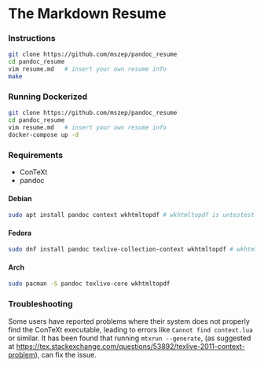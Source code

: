 The Markdown Resume
===================

### Instructions
```bash
git clone https://github.com/mszep/pandoc_resume
cd pandoc_resume
vim resume.md   # insert your own resume info
make
```

### Running Dockerized
```bash
git clone https://github.com/mszep/pandoc_resume
cd pandoc_resume
vim resume.md   # insert your own resume info
docker-compose up -d
```

### Requirements

 * ConTeXt
 * pandoc

#### Debian
```bash
sudo apt install pandoc context wkhtmltopdf # wkhtmltopdf is untestest here
```

#### Fedora
```bash
sudo dnf install pandoc texlive-collection-context wkhtmltopdf # wkhtmltopdf is untestested here
```

#### Arch
```bash
sudo pacman -S pandoc texlive-core wkhtmltopdf
```

### Troubleshooting
Some users have reported problems where their system does not properly find the ConTeXt
executable, leading to errors like `Cannot find context.lua` or similar. It has been found
that running `mtxrun --generate`, (as suggested at
https://tex.stackexchange.com/questions/53892/texlive-2011-context-problem), can fix the
issue.
